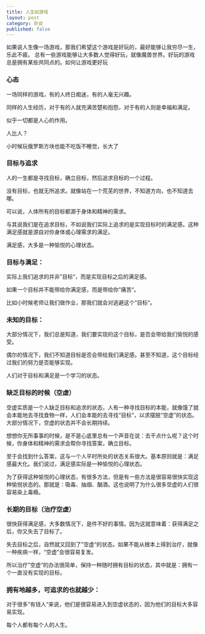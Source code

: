 ```yaml
---
title: 人生如游戏
layout: post
category: 杂谈
published: false
---
```


如果说人生像一场游戏，那我们希望这个游戏是好玩的，最好能够让我穷尽一生，乐此不疲。
总有一些游戏能够让大多数人觉得好玩，就像魔兽世界。好玩的游戏总是拥有某些共同点的。如何让游戏更好玩

### 心态

一场同样的游戏，有的人终日痴迷，有的人毫无兴趣。

同样的人生经历，对于有的人就充满苦楚和抱怨，对于有的人则是幸福和满足。

似乎一切都是人心的作用。

人比人？

小时候玩俄罗斯方块也能不吃饭不睡觉，长大了

### 目标与追求

人的一生都是寻找目标，确立目标，然后追求目标的一个过程。

没有目标，也就无所追求。就像站在一个荒芜的世界，不知道方向，也不知道去哪。

可以说，人体所有的目标都源于身体和精神的需求。

与其说我们是在追求目标，不如说我们实际上追求的是实现目标时的满足感。这种满足感就是源自对你身体或心理需求的满足。

满足感，大多是一种愉悦的心理状态。

### 目标与满足：

实际上我们追求的并非”目标“，而是实现目标之后的满足感。

如果一个目标并不能带给你满足感，而是带给你”痛苦“。

比如小时候老师让我们做作业，那我们就会对逃避这个”目标“。

### 未知的目标：

大部分情况下，我们总是知道，我们要实现的这个目标，是否会带给我们愉悦的感受。

偶尔的情况下，我们不知道目标是否会带给我们满足感。甚至不知道，这个目标经过我们的努力是否能够实现。

人们对于目标和满足是一个学习的状态。

### 缺乏目标的时候（空虚）

空虚实质是一个人缺乏目标和追求的状态，人有一种寻找目标的本能，就像饿了就会本能地去寻找食物一样，人们会本能的去寻找“目标“，以求摆脱“空虚”的状态。大部分情况下，空虚的状态并不会长期持续。

想想你无所事事的时候，是不是心底里总有一个声音在说：去干点什么呢？这个时候，你身体和精神的需求会帮你寻找答案，确立目标。

至于会找到什么答案，这与一个人平时所处的状态关系很大。基本原则就是：满足感最大化。我们说过，满足感实际是一种愉悦的心理状态。

为了获得这种愉悦的心理状态，有很多方法，但是有一些方法是很容易很快实现这种愉悦状态的。那就是：吸毒、抽烟、酗酒。这也说明了为什么很多空虚的人们很容易染上毒瘾。

### 长期的目标（治疗空虚）

很快获得满足感，大多数情况下，是件不好的事情。因为这就意味着：获得满足之后，你又失去了目标了。

失去目标之后，自然就又回到了”空虚“的状态。如果不能从根本上得到治疗，就像一种疾病一样，“空虚”会很容易复发。

所以治疗”空虚“的办法很简单，保持一种随时拥有目标的状态，其中就是：拥有一个一直没有实现的目标。

### 拥有地越多，可追求的也就越少：

对于很多”有钱人“来说，他们是很容易进入到空虚状态的，因为他们的目标大多容易实现。

每个人都有每个人的人生。
